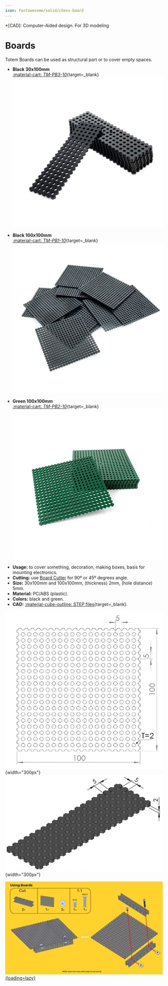```yaml
---
icon: fontawesome/solid/chess-board
---
```


*[CAD]: Computer-Aided design. For 3D modeling

# Boards

Totem Boards can be used as structural part or to cover empty spaces.

<div class="grid cards" style="grid-template-columns: repeat(auto-fit, minmax(min(100%, 10rem), 1fr))" markdown>

-   **Black 30x100mm**  
    [:material-cart: _TM-PB3-10_](https://totemmaker.net/product/board-30x100-10-pack/){target=_blank}  
    ![Beam black](../assets/images/products/beams/totem-boards-black-30x100.jpg)  

-   **Black 100x100mm**  
    [:material-cart: _TM-PB1-10_](https://totemmaker.net/product/boards-10-pack/){target=_blank}  
    ![Beam blue](../assets/images/products/beams/totem-boards-black-100x100.jpg)  

-   **Green 100x100mm**  
    [:material-cart: _TM-PB2-10_](https://totemmaker.net/product/boards-cuttable-100x100-mm-10-pack-dark-green/){target=_blank}  
    ![Beam light blue](../assets/images/products/beams/totem-boards-dark-green-100x100.jpg)  

</div>

- **Usage:** to cover something, decoration, making boxes, basis for mounting electronics.
- **Cutting:** use [Board Cutter](board-cutters.md) for 90º or 45º degrees angle.
- **Size:** 30x100mm and 100x100mm, (thickness) 2mm, (hole distance) 5mm.
- **Material:** PC/ABS (plastic).
- **Colors:** black and green.
- **CAD:** [:material-cube-outline: STEP files](https://github.com/totemmaker/TotemSTEP/tree/master/Totem%20Boards){target=_blank}.

![Totem board dimensions](../assets/images/products/beams/totem-board-dimensions.jpg){width="300px"}
![Totem Board dimensions](../assets/images/products/beams/Board-100x30-dims-785x478.jpg){width="300px"}

[![Using Totem Boards](../assets/images/products/beams/using-boards.png){loading=lazy}](../assets/images/products/beams/using-boards.png)

